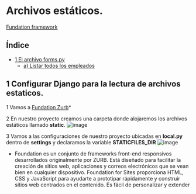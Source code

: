 # Archivos estáticos.

[Fundation framework](https://get.foundation/sites/getting-started.html)

## Índice

* [1 El archivo forms.py](#1-El-archivo-forms.py)
  * [a) Listar todos los empleados](#a-Listar-todos-los-empleados)


## 1 Configurar Django para la lectura de archivos estaticos.

1 Vamos a [Fundation Zurb](https://get.foundation/sites/getting-started.html)*

2 En nuestro proyecto creamos una carpeta donde alojaremos los archivos estáticos llamado **static**.
![image](https://github.com/user-attachments/assets/c8de2d00-f605-43a7-b8a6-592541eed97f)

3 Vamos a las configuraciones de nuestro proyecto ubicadas en **local.py** dentro de **settings** y declaramos la variable **STATICFILES_DIR**
![image](https://github.com/user-attachments/assets/bda7d27b-e8ea-4d23-82be-4aff6efc6176)




* Foundation es un conjunto de frameworks front-end responsivos desarrollados originalmente por ZURB. Está diseñado para facilitar la creación de sitios web, aplicaciones y correos electrónicos que se vean bien en cualquier dispositivo. Foundation for Sites proporciona HTML, CSS y JavaScript para ayudarte a prototipar rápidamente y construir sitios web centrados en el contenido. Es fácil de personalizar y extender
